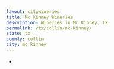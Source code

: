 ```yaml
---
layout: citywineries
title: Mc Kinney Wineries
description: Wineries in Mc Kinney, TX
permalink: /tx/collin/mc-kinney/
state: tx
county: collin
city: mc kinney
---
```

-

